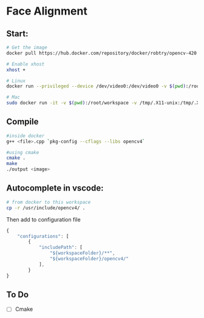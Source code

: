 # Face Alignment

## Start:

```sh
# Get the image
docker pull https://hub.docker.com/repository/docker/robtry/opencv-420

# Enable xhost
xhost +

# Linux
docker run --privileged --device /dev/video0:/dev/video0 -v $(pwd):/root/workspace -v /tmp/.X11-unix:/tmp/.X11-unix -e DISPLAY=$DISPLAY -p 5000:5000 -p 8888:8888 -it robtry/opencv-420

# Mac
sudo docker run -it -v $(pwd):/root/workspace -v /tmp/.X11-unix:/tmp/.X11-unix -e DISPLAY=docker.for.mac.host.internal:0  -p 5000:5000 -p 8888:8888 robtry/opencv-420
```

## Compile

```sh
#inside docker
g++ <file>.cpp `pkg-config --cflags --libs opencv4`
```
```sh
#using cmake
cmake .
make
./output <image>
```

## Autocomplete in vscode:

```sh
# from docker to this workspace
cp -r /usr/include/opencv4/ .
```

Then add to configuration file

```js
{
	"configurations": [
		{
			"includePath": [
				"${workspaceFolder}/**",
				"${workspaceFolder}/opencv4/"
			],
		}
}
```

## To Do

- [ ] Cmake